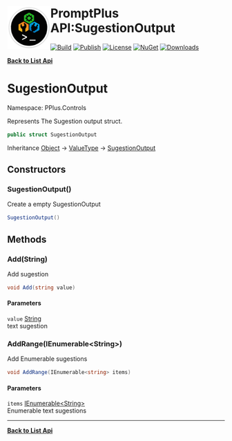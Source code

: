 # <img align="left" width="100" height="100" src="../images/icon.png">PromptPlus API:SugestionOutput 

[![Build](https://github.com/FRACerqueira/PromptPlus/workflows/Build/badge.svg)](https://github.com/FRACerqueira/PromptPlus/actions/workflows/build.yml)
[![Publish](https://github.com/FRACerqueira/PromptPlus/actions/workflows/publish.yml/badge.svg)](https://github.com/FRACerqueira/PromptPlus/actions/workflows/publish.yml)
[![License](https://img.shields.io/github/license/FRACerqueira/PromptPlus)](https://github.com/FRACerqueira/PromptPlus/blob/master/LICENSE)
[![NuGet](https://img.shields.io/nuget/v/PromptPlus)](https://www.nuget.org/packages/PromptPlus/)
[![Downloads](https://img.shields.io/nuget/dt/PromptPlus)](https://www.nuget.org/packages/PromptPlus/)

[**Back to List Api**](./apis.md)

# SugestionOutput

Namespace: PPlus.Controls

Represents The Sugestion output struct.

```csharp
public struct SugestionOutput
```

Inheritance [Object](https://docs.microsoft.com/en-us/dotnet/api/system.object) → [ValueType](https://docs.microsoft.com/en-us/dotnet/api/system.valuetype) → [SugestionOutput](./pplus.controls.sugestionoutput.md)

## Constructors

### **SugestionOutput()**

Create a empty SugestionOutput

```csharp
SugestionOutput()
```

## Methods

### **Add(String)**

Add sugestion

```csharp
void Add(string value)
```

#### Parameters

`value` [String](https://docs.microsoft.com/en-us/dotnet/api/system.string)<br>
text sugestion

### **AddRange(IEnumerable&lt;String&gt;)**

Add Enumerable sugestions

```csharp
void AddRange(IEnumerable<string> items)
```

#### Parameters

`items` [IEnumerable&lt;String&gt;](https://docs.microsoft.com/en-us/dotnet/api/system.collections.generic.ienumerable-1)<br>
Enumerable text sugestions


- - -
[**Back to List Api**](./apis.md)
